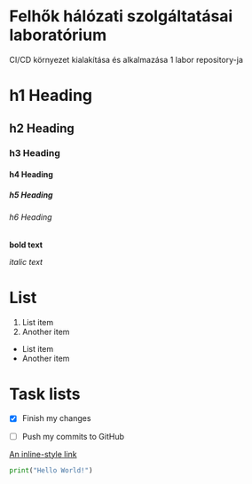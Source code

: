 # Felhők hálózati szolgáltatásai laboratórium

CI/CD környezet kialakítása és alkalmazása 1 labor repository-ja








# h1 Heading
## h2 Heading
### h3 Heading
#### h4 Heading
##### h5 Heading
###### h6 Heading


**bold text**

*italic text*


# List

1. List item
2. Another item

* List item
* Another item


# Task lists

- [x] Finish my changes
- [ ] Push my commits to GitHub



[An inline-style link](https://www.google.com)



```py
print("Hello World!")
```

